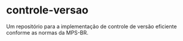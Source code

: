 # controle-versao
Um repositório para a implementação de controle de versão eficiente conforme as normas da MPS-BR.
